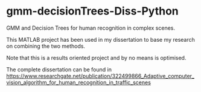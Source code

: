 # gmm-decisionTrees-Diss-Python


GMM and Decision Trees for human recognition in complex scenes.

This MATLAB project has been used in my dissertation to base my research on combining the two methods.

Note that this is a results oriented project and by no means is optimised.

The complete dissertation can be found in https://www.researchgate.net/publication/322499866_Adaptive_computer_vision_algorithm_for_human_recognition_in_traffic_scenes
